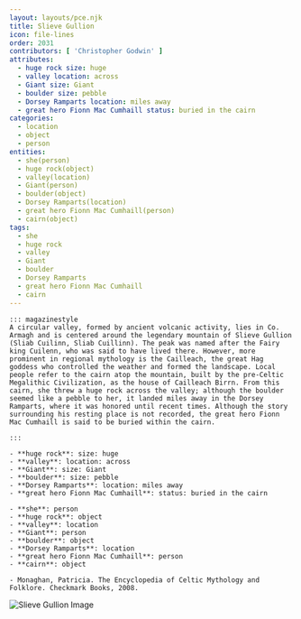 ```yaml
---
layout: layouts/pce.njk
title: Slieve Gullion
icon: file-lines
order: 2031
contributors: [ 'Christopher Godwin' ]
attributes:
  - huge rock size: huge
  - valley location: across
  - Giant size: Giant
  - boulder size: pebble
  - Dorsey Ramparts location: miles away
  - great hero Fionn Mac Cumhaill status: buried in the cairn
categories:
  - location
  - object
  - person
entities:
  - she(person)
  - huge rock(object)
  - valley(location)
  - Giant(person)
  - boulder(object)
  - Dorsey Ramparts(location)
  - great hero Fionn Mac Cumhaill(person)
  - cairn(object)
tags:
  - she
  - huge rock
  - valley
  - Giant
  - boulder
  - Dorsey Ramparts
  - great hero Fionn Mac Cumhaill
  - cairn
---
```

``` tab [group1:Info]
::: magazinestyle
A circular valley, formed by ancient volcanic activity, lies in Co. Armagh and is centered around the legendary mountain of Slieve Gullion (Sliab Cuilinn, Sliab Cuillinn). The peak was named after the Fairy king Cuilenn, who was said to have lived there. However, more prominent in regional mythology is the Cailleach, the great Hag goddess who controlled the weather and formed the landscape. Local people refer to the cairn atop the mountain, built by the pre-Celtic Megalithic Civilization, as the house of Cailleach Birrn. From this cairn, she threw a huge rock across the valley; although the boulder seemed like a pebble to her, it landed miles away in the Dorsey Ramparts, where it was honored until recent times. Although the story surrounding his resting place is not recorded, the great hero Fionn Mac Cumhaill is said to be buried within the cairn.

:::
```
``` tab [group1:Attributes]
- **huge rock**: size: huge
- **valley**: location: across
- **Giant**: size: Giant
- **boulder**: size: pebble
- **Dorsey Ramparts**: location: miles away
- **great hero Fionn Mac Cumhaill**: status: buried in the cairn
```
``` tab [group1:Entities]
- **she**: person
- **huge rock**: object
- **valley**: location
- **Giant**: person
- **boulder**: object
- **Dorsey Ramparts**: location
- **great hero Fionn Mac Cumhaill**: person
- **cairn**: object
```
``` tab [group1:Sources]
- Monaghan, Patricia. The Encyclopedia of Celtic Mythology and Folklore. Checkmark Books, 2008.
```
![Slieve Gullion Image](['https://upload.wikimedia.org/wikipedia/commons/thumb/c/c4/Slieve_Gullion.jpg/1200px-Slieve_Gullion.jpg'])

